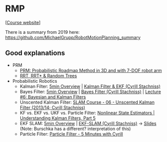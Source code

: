 # RMP

[[Course website](https://mvp.in.tum.de/courses/motion/index.html)]

There is a summary from 2019 here: https://github.com/MichaelGrupp/RobotMotionPlanning_summary

## Good explanations

- PRM
  - [PRM: Probabilistic Roadmap Method in 3D and with 7-DOF robot arm](https://www.youtube.com/watch?v=tlFVbHENPCI)
  - [RRT, RRT* & Random Trees](https://www.youtube.com/watch?v=Ob3BIJkQJEw)
- Probabilistic Robotics
  - Kalman Filter: [5min Overview](https://www.youtube.com/watch?v=o_HW6GnLqvg) | [Kalman Filter & EKF (Cyrill Stachniss)](https://www.youtube.com/watch?v=E-6paM_Iwfc)
  - Bayes Filter:  [5min Overview](https://www.youtube.com/watch?v=oUq0a8jHSQg) | [Bayes Filter (Cyrill Stachniss)](https://www.youtube.com/watch?v=0lKHFJpaZvE) | [Lecture #6: Bayesian and Kalman Filters](http://stefanosnikolaidis.net/course-files/CS545/Lecture6.pdf)
  - Unscented Kalman Filter: [SLAM Course - 06 - Unscented Kalman Filter (2013/14; Cyrill Stachniss)](https://www.youtube.com/watch?v=DWDzmweTKsQ)
  - KF vs. EKF vs. UKF vs. Particle Filter: [Nonlinear State Estimators | Understanding Kalman Filters, Part 5](https://www.youtube.com/watch?v=Vefia3JMeHE)
  - EKF SLAM: [5min Overview](https://www.youtube.com/watch?v=BuRCJ2fegcc) | [EKF-SLAM (Cyrill Stachniss)](https://www.youtube.com/watch?v=X30sEgIws0g&t=1s) -> [Slides](https://www.ipb.uni-bonn.de/html/teaching/photo12-2021/2021-pho2-16-ekf-slam.pptx.pdf) (Note: Burschka has a different? interpretation of this)
  - Particle Filter: [Particle Filter - 5 Minutes with Cyrill](https://www.youtube.com/watch?v=YBeVDxTHiYM)
